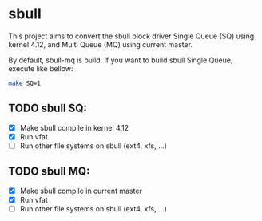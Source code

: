 sbull
=====

This project aims to convert the sbull block driver Single Queue (SQ) using
kernel 4.12, and Multi Queue (MQ) using current master.

By default, sbull-mq is build. If you want to build sbull Single Queue, execute
like bellow:

```sh
make SQ=1
```

TODO sbull SQ:
--------------

- [x] Make sbull compile in kernel 4.12
- [x] Run vfat
- [ ] Run other file systems  on sbull (ext4, xfs, ...)

TODO sbull MQ:
--------------
- [x] Make sbull compile in current master
- [x] Run vfat
- [ ] Run other file systems  on sbull (ext4, xfs, ...)
